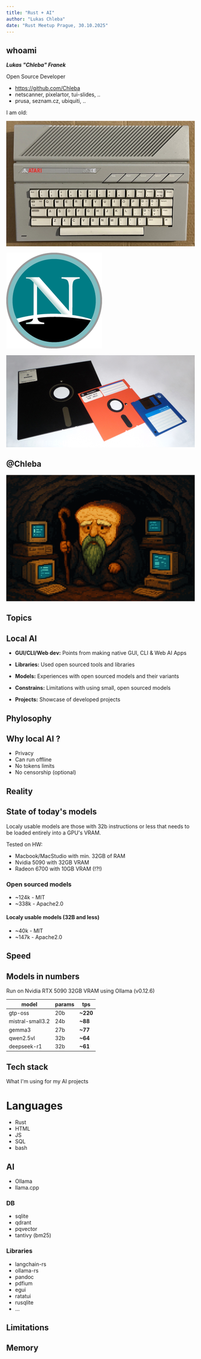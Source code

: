 ```yaml
---
title: "Rust + AI"
author: "Lukas Chleba"
date: "Rust Meetup Prague, 30.10.2025"
---
```


whoami
---

***Lukas "Chleba" Franek***

Open Source Developer

* https://github.com/Chleba
* netscanner, pixelartor, tui-slides, ..
* prusa, seznam.cz, ubiquiti, ..

<!-- pause -->
I am old:
<!-- column_layout: [1, 1, 1] -->

<!-- column: 0 -->
![image:width:100%](atari.jpg)
<!-- column: 1 -->
![image:width:100%](Netscape9logo.png)
<!-- column: 2 -->
![image:width:100%](floppy.jpg)
<!-- reset_layout -->

<!-- end_slide -->

@Chleba
---

![image:width:100%](hermit.png)

<!-- end_slide -->

Topics
---

## Local AI

<!-- pause -->
* **GUI/CLI/Web dev:** Points from making native GUI, CLI & Web AI Apps
<!-- pause -->
* **Libraries:** Used open sourced tools and libraries
<!-- pause -->
* **Models:** Experiences with open sourced models and their variants
<!-- pause -->
* **Constrains:** Limitations with using small, open sourced models
<!-- pause -->
* **Projects:** Showcase of developed projects


<!-- end_slide -->

Phylosophy
---

## Why local AI ?

* Privacy
* Can run offline
* No tokens limits
* No censorship (optional)

<!-- end_slide -->

Reality
---

## State of today's models

Localy usable models are those with 32b instructions or less that needs to be loaded entirely into a GPU's VRAM.

Tested on HW:

* Macbook/MacStudio with min. 32GB of RAM
* Nvidia 5090 with 32GB VRAM 
* Radeon 6700 with 10GB VRAM (!?!)

<!-- pause -->

### Open sourced models

* ~124k - MIT
* ~338k - Apache2.0

<!-- pause -->

#### Localy usable models (32B and less)

* ~40k - MIT
* ~147k - Apache2.0

<!-- end_slide -->

Speed
---

## Models in numbers

Run on Nvidia RTX 5090 32GB VRAM using Ollama (v0.12.6)

| model            | params       |  tps     |
| ------           | ------       | ------   |
| gtp-oss          | 20b          | **~220** |
| mistral-small3.2 | 24b          | **~88**  |
| gemma3           | 27b          | **~77**  |
| qwen2.5vl        | 32b          | **~64**  |
| deepseek-r1      | 32b          | **~61**  |

<!-- end_slide -->

Tech stack
---

What I'm using for my AI projects

<!-- column_layout: [1, 1, 1] -->

<!-- column: 0 -->
# Languages
* Rust
* HTML
* JS
* SQL
* bash

<!-- pause -->

## AI
* Ollama
* llama.cpp

<!-- pause -->

<!-- column: 1 -->
### DB
* sqlite
* qdrant
* pqvector
* tantivy (bm25)

<!-- pause -->

<!-- column: 2 -->
### Libraries
* langchain-rs
* ollama-rs
* pandoc
* pdfium
* egui
* ratatui
* rusqlite
* ...

<!-- end_slide -->

Limitations
---

## Memory


